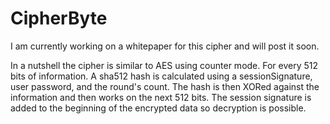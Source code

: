 # CipherByte

I am currently working on a whitepaper for this cipher and will post it soon.

In a nutshell the cipher is similar to AES using counter mode. For every 512 bits of information. A sha512 hash is calculated using a sessionSignature, user password, and the round's count. The hash is then XORed against the information and then works on the next 512 bits. The session signature is added to the beginning of the encrypted data so decryption is possible.

